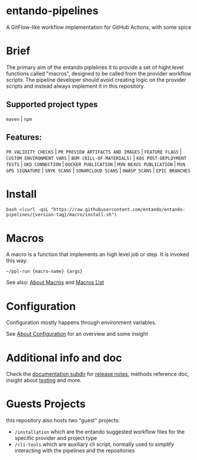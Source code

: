 # entando-pipelines

A GitFlow-like workflow implementation for GitHub Actions, with some spice

# Brief

The primary aim of the entando piplelines it to provide a set of hight level functions called "macros", designed to be called from the provider workflow scripts. The pipeline developer should avoid creating logic on the provider scripts and instead always implement it in this repository.

## Supported project types

 `maven` | `npm`

## Features:

`PR VALIDITY CHECKS` | `PR PREVIEW ARTIFACTS AND IMAGES` | `FEATURE FLAGS` | `CUSTOM ENVIRONMENT VARS` | `BOM (BILL-OF-MATERIALS)` | `K8S POST-DEPLOYMENT TESTS` | `OKD CONNECTION` | `DOCKER PUBLICATION` | `MVN NEXUS PUBLICATION` | `MVN GPG SIGNATURE` | `SNYK SCANS` | `SONARCLOUD SCANS` | `OWASP SCANS` | `EPIC BRANCHES`

# Install

```
bash <(curl -qsL "https://raw.githubusercontent.com/entando/entando-pipelines/{version-tag}/macro/install.sh")
```


# Macros

A macro is a function that implements an high level job or step.
It is invoked this way:

```
~/ppl-run {macro-name} {args}
```

See also: [About Macros](doc/about-macros.md) and [Macros List](doc/macros.md)


# Configuration

Configuration mostly happens through environment variables.

See [About Configuration](doc/about-config.md) for an overview and some insight

# Additional info and doc

Check the [documentation subdir](doc) for [release notes](doc/RELEASE-NOTES.md), methods reference doc, insight about [testing](doc/TESTING.md) and more.

# Guests Projects

this repository also hosts two "guest" projects:

- `/installation` which are the entando suggested workflow files for the specific provider and project type
- `/cli-tools` which are auxiliary cli script, normally used to simplify interacting with the pipelines and the repositories
